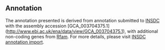 
Annotation
----------

The annotation presented is derived from annotation submitted to
[INSDC](http://www.insdc.org) with the assembly accession [GCA\_003704375.1]
(http://www.ebi.ac.uk/ena/data/view/GCA_003704375.1),
with additional non-coding genes from
[Rfam](http://rfam.xfam.org/). For more details, please visit [INSDC
annotation import](http://ensemblgenomes.org/info/data/insdc_annotation).
